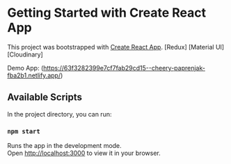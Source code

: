 # Getting Started with Create React App

This project was bootstrapped with 
[Create React App](https://github.com/facebook/create-react-app).
[Redux]
[Material UI]
[Cloudinary]

Demo App: 
(https://63f3282399e7cf7fab29cd15--cheery-paprenjak-fba2b1.netlify.app/)
## Available Scripts

In the project directory, you can run:

### `npm start`

Runs the app in the development mode.\
Open [http://localhost:3000](http://localhost:3000) to view it in your browser.




